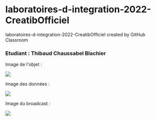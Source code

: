 # laboratoires-d-integration-2022-CreatibOfficiel
laboratoires-d-integration-2022-CreatibOfficiel created by GitHub Classroom

### Etudiant : Thibaud Chaussabel Blachier

<p>Image de l'objet :</p>
<img src="images/affichage_de_objet.png">

<p>Image des données :</p>
<img src="images/affichage_des_temps.png">

<p>Image du broadcast :</p>
<img src="images/affichage_du_message.png">
